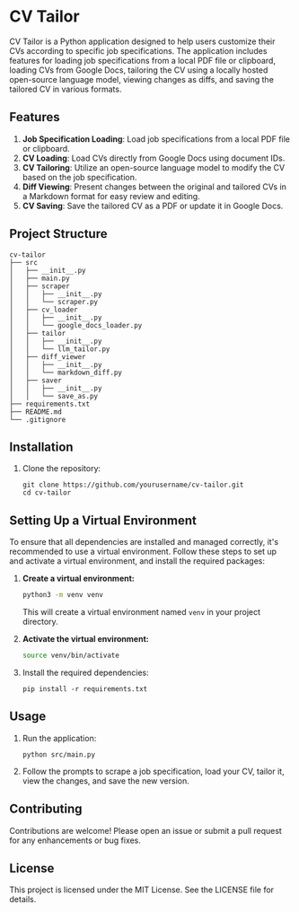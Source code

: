 # CV Tailor

CV Tailor is a Python application designed to help users customize their CVs according to specific job specifications. The application includes features for loading job specifications from a local PDF file or clipboard, loading CVs from Google Docs, tailoring the CV using a locally hosted open-source language model, viewing changes as diffs, and saving the tailored CV in various formats.

## Features

1. **Job Specification Loading**: Load job specifications from a local PDF file or clipboard.
2. **CV Loading**: Load CVs directly from Google Docs using document IDs.
3. **CV Tailoring**: Utilize an open-source language model to modify the CV based on the job specification.
4. **Diff Viewing**: Present changes between the original and tailored CVs in a Markdown format for easy review and editing.
5. **CV Saving**: Save the tailored CV as a PDF or update it in Google Docs.


## Project Structure

```
cv-tailor
├── src
│   ├── __init__.py
│   ├── main.py
│   ├── scraper
│   │   ├── __init__.py
│   │   └── scraper.py
│   ├── cv_loader
│   │   ├── __init__.py
│   │   └── google_docs_loader.py
│   ├── tailor
│   │   ├── __init__.py
│   │   └── llm_tailor.py
│   ├── diff_viewer
│   │   ├── __init__.py
│   │   └── markdown_diff.py
│   ├── saver
│   │   ├── __init__.py
│   │   └── save_as.py
├── requirements.txt
├── README.md
└── .gitignore
```

## Installation

1. Clone the repository:
   ```
   git clone https://github.com/yourusername/cv-tailor.git
   cd cv-tailor
   ```
## Setting Up a Virtual Environment

To ensure that all dependencies are installed and managed correctly, it's recommended to use a virtual environment. Follow these steps to set up and activate a virtual environment, and install the required packages:

1. **Create a virtual environment:**

    ```sh
    python3 -m venv venv
    ```

    This will create a virtual environment named `venv` in your project directory.

2. **Activate the virtual environment:**

    ```sh
    source venv/bin/activate
    ```
    
3. Install the required dependencies:
   ```
   pip install -r requirements.txt
   ```

## Usage

1. Run the application:
   ```
   python src/main.py
   ```

2. Follow the prompts to scrape a job specification, load your CV, tailor it, view the changes, and save the new version.

## Contributing

Contributions are welcome! Please open an issue or submit a pull request for any enhancements or bug fixes.

## License

This project is licensed under the MIT License. See the LICENSE file for details.